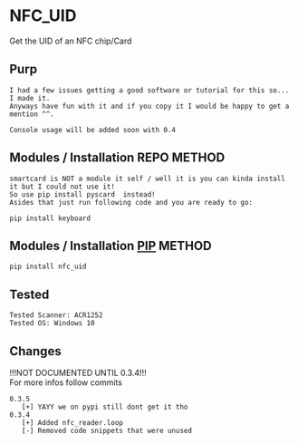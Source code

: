 # NFC_UID
Get the UID of an NFC chip/Card

## Purp
    I had a few issues getting a good software or tutorial for this so... I made it.
    Anyways have fun with it and if you copy it I would be happy to get a mention ^^.
    
    Console usage will be added soon with 0.4

## Modules / Installation REPO METHOD
    smartcard is NOT a module it self / well it is you can kinda install it but I could not use it!
    So use pip install pyscard  instead!
    Asides that just run following code and you are ready to go:
```
pip install keyboard
```

## Modules / Installation <a href="https://pypi.org/project/nfc-uid/">PIP</a> METHOD
```
pip install nfc_uid
```

## Tested
    Tested Scanner: ACR1252
    Tested OS: Windows 10


## Changes

!!!NOT DOCUMENTED UNTIL 0.3.4!!!<br>
For more infos follow commits
```
0.3.5
   [+] YAYY we on pypi still dont get it tho
0.3.4
   [+] Added nfc_reader.loop
   [-] Removed code snippets that were unused
```
